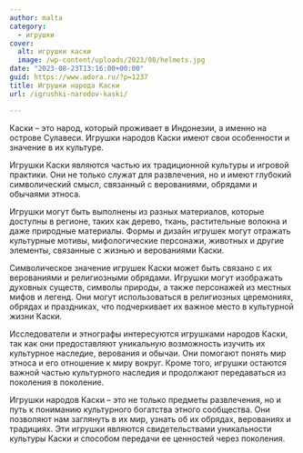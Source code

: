 ```yaml
---
author: malta
category:
  - игрушки
cover:
  alt: игрушки каски
  image: /wp-content/uploads/2023/08/helmets.jpg
date: "2023-08-23T13:16:00+00:00"
guid: https://www.adora.ru/?p=1237
title: Игрушки народа Каски
url: /igrushki-narodov-kaski/

---
```

Каски – это народ, который проживает в Индонезии, а именно на острове Сулавеси. Игрушки народов Каски имеют свои особенности и значение в их культуре.

Игрушки Каски являются частью их традиционной культуры и игровой практики. Они не только служат для развлечения, но и имеют глубокий символический смысл, связанный с верованиями, обрядами и обычаями этноса.

Игрушки могут быть выполнены из разных материалов, которые доступны в регионе, таких как дерево, ткань, растительные волокна и даже природные материалы. Формы и дизайн игрушек могут отражать культурные мотивы, мифологические персонажи, животных и другие элементы, связанные с жизнью и верованиями Каски.

Символическое значение игрушек Каски может быть связано с их верованиями и религиозными обрядами. Игрушки могут изображать духовных существ, символы природы, а также персонажей из местных мифов и легенд. Они могут использоваться в религиозных церемониях, обрядах и праздниках, что подчеркивает их важное место в культурной жизни Каски.

Исследователи и этнографы интересуются игрушками народов Каски, так как они предоставляют уникальную возможность изучить их культурное наследие, верования и обычаи. Они помогают понять мир этноса и его отношение к миру вокруг. Кроме того, игрушки остаются важной частью культурного наследия и продолжают передаваться из поколения в поколение.

Игрушки народов Каски – это не только предметы развлечения, но и путь к пониманию культурного богатства этного сообщества. Они позволяют нам заглянуть в их мир, узнать об их обрядах, верованиях и традициях. Эти игрушки являются свидетельствами уникальности культуры Каски и способом передачи ее ценностей через поколения.
